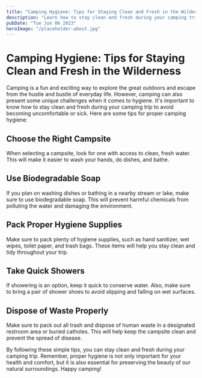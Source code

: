 ```yaml
---
title: "Camping Hygiene: Tips for Staying Clean and Fresh in the Wilderness"
description: "Learn how to stay clean and fresh during your camping trip with our helpful tips for proper camping hygiene. Find out more now!"
pubDate: "Tue Jun 06 2023"
heroImage: "/placeholder-about.jpg"
---
```


# Camping Hygiene: Tips for Staying Clean and Fresh in the Wilderness

Camping is a fun and exciting way to explore the great outdoors and escape from the hustle and bustle of everyday life. However, camping can also present some unique challenges when it comes to hygiene. It&#39;s important to know how to stay clean and fresh during your camping trip to avoid becoming uncomfortable or sick. Here are some tips for proper camping hygiene:

## Choose the Right Campsite

When selecting a campsite, look for one with access to clean, fresh water. This will make it easier to wash your hands, do dishes, and bathe.

## Use Biodegradable Soap

If you plan on washing dishes or bathing in a nearby stream or lake, make sure to use biodegradable soap. This will prevent harmful chemicals from polluting the water and damaging the environment.

## Pack Proper Hygiene Supplies

Make sure to pack plenty of hygiene supplies, such as hand sanitizer, wet wipes, toilet paper, and trash bags. These items will help you stay clean and tidy throughout your trip.

## Take Quick Showers

If showering is an option, keep it quick to conserve water. Also, make sure to bring a pair of shower shoes to avoid slipping and falling on wet surfaces.

## Dispose of Waste Properly

Make sure to pack out all trash and dispose of human waste in a designated restroom area or buried catholes. This will help keep the campsite clean and prevent the spread of disease.

By following these simple tips, you can stay clean and fresh during your camping trip. Remember, proper hygiene is not only important for your health and comfort, but it is also essential for preserving the beauty of our natural surroundings. Happy camping!